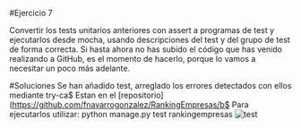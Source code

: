 #Ejercicio 7

Convertir los tests unitarios anteriores con assert a programas de test y ejecutarlos desde mocha, usando descripciones del test y del grupo de test de forma correcta. Si hasta ahora no has subido el código que has venido realizando a GitHub, es el momento de hacerlo, porque lo vamos a necesitar un poco más adelante.

#Soluciones
Se han añadido test, arreglado los errores detectados con ellos mediante try-ca$
Estan en el [repositorio](https://github.com/fnavarrogonzalez/RankingEmpresas/b$
Para ejecutarlos utilizar:
python manage.py test rankingempresas
![test](http://www.francisconavarro.nom.es/cloudcomputing/t1/test.png)

